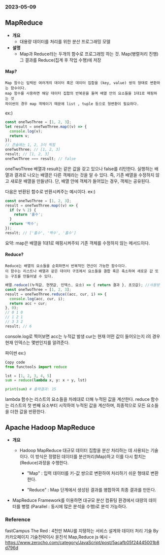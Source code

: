 ### 2023-05-09

## MapReduce
- **개요**
  - 대용량 데이터를 처리를 위한 분산 프로그래밍 모델
- **설명**
  - Map과 Reduce라는 두개의 함수로 프로그래밍 하는 것. Map(병렬처리 진행) 그 결과를 Reduce(집계 후 작업 수행)에 저장

#### Map?

```Text
Map 함수는 입력된 여러개의 데이터 혹은 데이터 집합을 (key, value) 쌍의 형태로 변환하는 함수이다. 
map 함수를 사용하면 해당 데이터 집합의 반복문을 돌며 배열 안의 요소들을 1대1로 매핑하는 것
파이썬의 경우 map 객체이기 때문에 list , tuple 등으로 형변환이 필요하다.
```

ex:)
```javascript
const oneTwoThree = [1, 2, 3];
let result = oneTwoThree.map((v) => {
  console.log(v);
  return v;
});
// 콘솔에는 1, 2, 3이 찍힘
oneTwoThree; // [1, 2, 3]
result; // [1, 2, 3]
oneTwoThree === result; // false
```
oneTwoThree 배열과 result는 같은 값을 갖고 있으나 false를 리턴한다.
실행하는 배열과 결과로 나오는 배열은 다른 객체라는 것을 알 수 있다. 
즉, 기존 배열을 수정하지 않고 새로운 배열을 만들낸다. 단, 배열 안에 객체가 들어있는 경우, 객체는 공유된다.


다음은 반환된 함수로 반환시켜주는 예시이다.
ex:)
```javascript
const oneTwoThree = [1, 2, 3];
result = oneTwoThree.map((v) => {
  if (v % 2) {
    return '홀수';
  }
  return '짝수';
});
result; // ['홀수', '짝수', '홀수']
```

요약: map은 배열을 1대1로 매핑시켜주되 기존 객체를 수정하지 않는 메서드이다.

#### Reduce?

```Text
Reduce는 배열의 요소들을 순회하면서 반복적인 연산이 가능한 함수이다. 
이 함수는 리스트나 배열과 같은 데이터 구조에서 요소들을 결합 혹은 축소하여 새로운 값 또는 구조를 만들어낼 수 있다.
```

```javascript
배열.reduce((누적값, 현잿값, 인덱스, 요소) => { return 결과 }, 초깃값); //사용방법
const oneTwoThree = [1, 2, 3];
result = oneTwoThree.reduce((acc, cur, i) => {
  console.log(acc, cur, i);
  return acc + cur;
}, 0);
// 0 1 0
// 1 2 1
// 3 3 2
result; // 6
```
console.log로 찍어보면 
acc는 누적값 발생
cur는 현재 어떤 값이 들어오는지
i의 경우 현재 인덱스는 몇번인지를 알려준다.

파이썬 ex:)
```Python
Copy code
from functools import reduce

lst = [1, 2, 3, 4, 5]
sum = reduce(lambda x, y: x + y, lst)

print(sum) # 출력결과: 15
```
lambda 함수는 리스트의 요소들을 차례대로 더해 누적된 값을 계산한다.
reduce 함수는 리스트의 첫 번째 요소부터 시작하여 누적된 값을 계산하며, 최종적으로 모든 요소들을 더한 값을 반환한다.


## Apache Hadoop MapReduce
- **개요**
    - Hadoop MapReduce 대규모 데이터 집합을 분산 처리하는 데 사용되는 기술이다. 이 방식은 정렬된 데이터를 분산처리(Map)하고 이를 다시 합치는(Reduce)과정을 수행한다.

        - "Map" : 입력 데이터를 키-값 쌍으로 변환하여 처리하기 쉬운 형태로 변환한다.

        - "Reduce" : Map 단계에서 생성된 결과를 병합하여 최종 결과를 만든다.


- MapReduce Framework를 이용하면 대규모 분산 컴퓨팅 환경에서 대량의 데이터를 병렬 (Parallel : 동시에 많은 분석을 수행)로 분석 가능하다.



### Reference
fastCampus The Red : 4천만 MAU를 지탱하는 서비스 설계와 데이터 처리 기술 By 카카오페이지 기술전략이사 윤진석 
Map,Reduce js 예시 - https://www.zerocho.com/category/JavaScript/post/5acafb05f24445001b8d796d